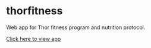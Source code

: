# thorfitness
Web app for Thor fitness program and nutrition protocol.

<a href=https://radiant-khapse-101138.netlify.app/ target="_blank">Click here to view app</a>
